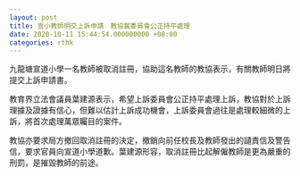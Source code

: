 ```yaml
---
layout: post
title: 宣小教師明交上訴申請　教協冀委員會公正持平處理
date: 2020-10-11 15:44:54.000000000 +08:00
categories: rthk
---
```


九龍塘宣道小學一名教師被取消註冊，協助這名教師的教協表示，有關教師明日將提交上訴申請書。

教育界立法會議員葉建源表示，希望上訴委員會公正持平處理上訴，教協對於上訴理據及證據有信心，但難以估計上訴成功機會，上訴委員會過往是處理較細微的上訴，將首次處理萬眾矚目的案件。

教協亦要求局方撤回取消註冊的決定，撤銷向前任校長及教師發出的讉責信及警告信，要求官員向宣道小學道歉。葉建源形容，取消註冊比起解僱教師是更為嚴重的刑罰，是摧毀教師的前途。
